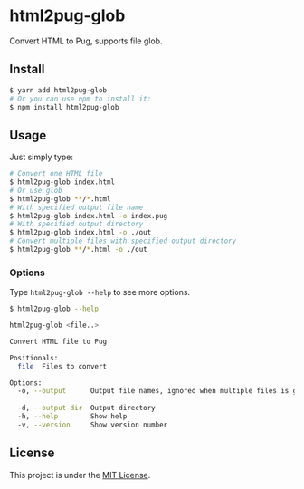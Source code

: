# html2pug-glob

Convert HTML to Pug, supports file glob.

## Install

```sh
$ yarn add html2pug-glob
# Or you can use npm to install it:
$ npm install html2pug-glob
```

## Usage

Just simply type:

```sh
# Convert one HTML file
$ html2pug-glob index.html
# Or use glob
$ html2pug-glob **/*.html
# With specified output file name
$ html2pug-glob index.html -o index.pug
# With specified output directory
$ html2pug-glob index.html -o ./out
# Convert multiple files with specified output directory
$ html2pug-glob **/*.html -o ./out
```

### Options

Type `html2pug-glob --help` to see more options.

```sh
$ html2pug-glob --help

html2pug-glob <file..>

Convert HTML file to Pug

Positionals:
  file  Files to convert                                                [string]

Options:
  -o, --output      Output file names, ignored when multiple files is given
                                                                        [string]
  -d, --output-dir  Output directory                                    [string]
  -h, --help        Show help                                          [boolean]
  -v, --version     Show version number                                [boolean]
```

## License

This project is under the [MIT License](./LISENCE).

